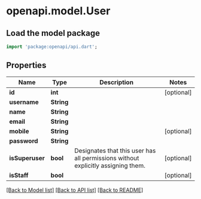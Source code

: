 # openapi.model.User

## Load the model package
```dart
import 'package:openapi/api.dart';
```

## Properties
Name | Type | Description | Notes
------------ | ------------- | ------------- | -------------
**id** | **int** |  | [optional] 
**username** | **String** |  | 
**name** | **String** |  | 
**email** | **String** |  | 
**mobile** | **String** |  | [optional] 
**password** | **String** |  | 
**isSuperuser** | **bool** | Designates that this user has all permissions without explicitly assigning them. | [optional] 
**isStaff** | **bool** |  | [optional] 

[[Back to Model list]](../README.md#documentation-for-models) [[Back to API list]](../README.md#documentation-for-api-endpoints) [[Back to README]](../README.md)


